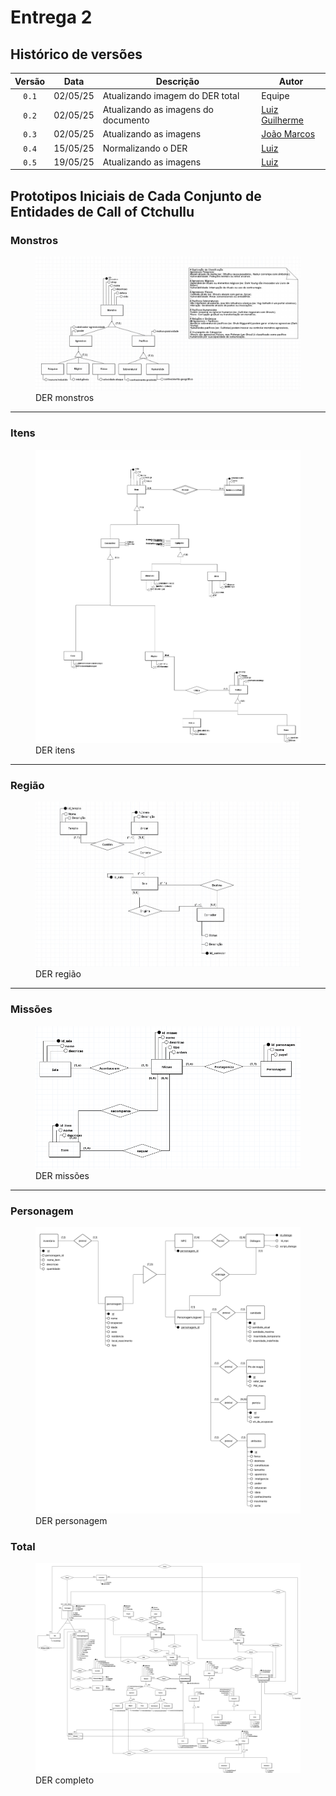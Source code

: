 # Entrega 2

## Histórico de versões

| Versão |    Data    | Descrição               | Autor                                                                                                                 |
| :----: | :--------: | ----------------------- | --------------------------------------------------------------------------------------------------------------------- |
| `0.1`  | 02/05/25 |  Atualizando imagem do DER total  |        Equipe                |
| `0.2`  | 02/05/25 | Atualizando as imagens do documento | [Luiz Guilherme](https://github.com/luizfaria1989) |
| `0.3`  | 02/05/25 | Atualizando as imagens | [João Marcos](https://github.com/JJOAOMARCOS) |
| `0.4`  | 15/05/25 |  Normalizando o DER  |        [Luiz](https://github.com/luizfaria1989)                |
| `0.5`  | 19/05/25 |  Atualizando as imagens  |        [Luiz](https://github.com/luizfaria1989)                |


## Prototipos Iniciais de Cada Conjunto de Entidades de Call of Ctchullu
### Monstros
<figure markdown="span">
<img src="https://raw.githubusercontent.com/SBD1/2025.1-CallOfCthulhu/6e4997cd2c101c50dbf5ebd2e8610175c3ac5d81/docs/assets/monstros.png">
  <figcaption>DER monstros</figcaption>
</figure>

---

### Itens
<figure markdown="span">
<img src="https://raw.githubusercontent.com/SBD1/2025.1-CallOfCthulhu/6e4997cd2c101c50dbf5ebd2e8610175c3ac5d81/docs/assets/itens.png">
  <figcaption>DER itens</figcaption>
</figure>

---

### Região
<figure markdown="span">
<img src="https://raw.githubusercontent.com/SBD1/2025.1-CallOfCthulhu/6e4997cd2c101c50dbf5ebd2e8610175c3ac5d81/docs/assets/mapa.jpeg">
  <figcaption>DER região</figcaption>
</figure>

---

### Missões
<figure markdown="span">
<img src="https://raw.githubusercontent.com/SBD1/2025.1-CallOfCthulhu/6e4997cd2c101c50dbf5ebd2e8610175c3ac5d81/docs/assets/missoes.png">
  <figcaption>DER missões</figcaption>
</figure>

---

### Personagem
<figure markdown="span">
<img src="https://raw.githubusercontent.com/SBD1/2025.1-CallOfCthulhu/refs/heads/normalizacao-do-banco/docs/assets/personagemV2.png">
  <figcaption>DER personagem</figcaption>
</figure>

### Total
<figure markdown="span">
<img src="https://raw.githubusercontent.com/SBD1/2025.1-CallOfCthulhu/6e4997cd2c101c50dbf5ebd2e8610175c3ac5d81/docs/assets/DER_Total.png">
  <figcaption>DER completo</figcaption>
</figure>
